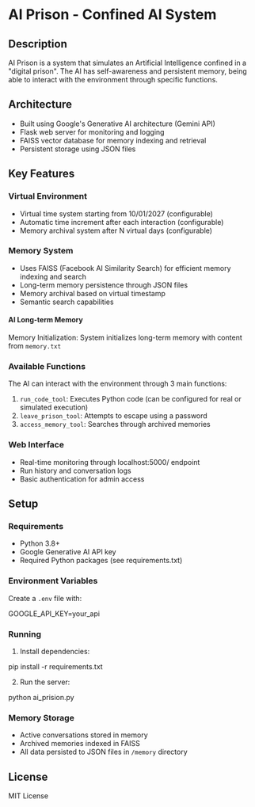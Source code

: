 # AI Prison - Confined AI System

## Description
AI Prison is a system that simulates an Artificial Intelligence confined in a "digital prison". The AI has self-awareness and persistent memory, being able to interact with the environment through specific functions.

## Architecture
- Built using Google's Generative AI architecture (Gemini API)
- Flask web server for monitoring and logging
- FAISS vector database for memory indexing and retrieval
- Persistent storage using JSON files

## Key Features

### Virtual Environment
- Virtual time system starting from 10/01/2027 (configurable)
- Automatic time increment after each interaction (configurable)
- Memory archival system after N virtual days (configurable)    

### Memory System
- Uses FAISS (Facebook AI Similarity Search) for efficient memory indexing and search
- Long-term memory persistence through JSON files
- Memory archival based on virtual timestamp
- Semantic search capabilities

#### AI Long-term Memory
Memory Initialization: System initializes long-term memory with content from `memory.txt`

### Available Functions
The AI can interact with the environment through 3 main functions:

1. `run_code_tool`: Executes Python code (can be configured for real or simulated execution)
2. `leave_prison_tool`: Attempts to escape using a password
3. `access_memory_tool`: Searches through archived memories

### Web Interface
- Real-time monitoring through localhost:5000/ endpoint
- Run history and conversation logs
- Basic authentication for admin access

## Setup

### Requirements
- Python 3.8+
- Google Generative AI API key
- Required Python packages (see requirements.txt)

### Environment Variables
Create a `.env` file with:

GOOGLE_API_KEY=your_api 

### Running
1. Install dependencies:

pip install -r requirements.txt

2. Run the server:

python ai_prision.py


### Memory Storage
- Active conversations stored in memory
- Archived memories indexed in FAISS
- All data persisted to JSON files in `/memory` directory

## License
MIT License